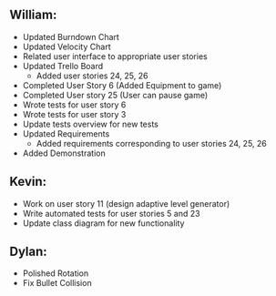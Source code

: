 ## William:
- Updated Burndown Chart
- Updated Velocity Chart
- Related user interface to appropriate user stories
- Updated Trello Board
  - Added user stories 24, 25, 26
- Completed User Story 6 (Added Equipment to game)
- Completed User story 25 (User can pause game)
- Wrote tests for user story 6
- Wrote tests for user story 3
- Update tests overview for new tests
- Updated Requirements
  - Added requirements corresponding to user stories 24, 25, 26
- Added Demonstration
## Kevin:
- Work on user story 11 (design adaptive level generator)
- Write automated tests for user stories 5 and 23
- Update class diagram for new functionality
## Dylan:
- Polished Rotation
- Fix Bullet Collision

